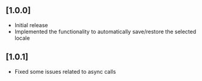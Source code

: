 ## [1.0.0]

- Initial release
- Implemented the functionality to automatically save/restore the selected locale

## [1.0.1]

- Fixed some issues related to async calls
